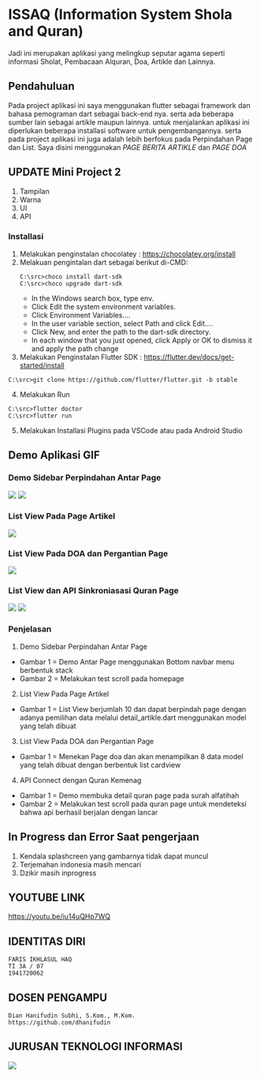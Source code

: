 # ISSAQ (Information System Shola and Quran) 

Jadi ini merupakan aplikasi yang melingkup seputar agama seperti informasi Sholat, Pembacaan Alquran, Doa, Artikle dan Lainnya.

## Pendahuluan

Pada project aplikasi ini saya menggunakan flutter sebagai framework dan bahasa pemograman dart sebagai back-end nya. serta ada beberapa sumber lain sebagai artikle maupun lainnya. untuk menjalankan aplikasi ini diperlukan beberapa installasi software untuk pengembangannya.
serta pada project aplikasi ini juga adalah lebih berfokus pada Perpindahan Page dan List. Saya disini menggunakan *PAGE BERITA ARTIKLE* dan *PAGE DOA*

## UPDATE Mini Project 2
1. Tampilan 
2. Warna
3. UI 
4. API

### Installasi

1. Melakukan penginstalan chocolatey : https://chocolatey.org/install
2. Melakuan pengintalan dart sebagai berikut di-CMD:
   ```
   C:\src>choco install dart-sdk
   C:\src>choco upgrade dart-sdk
   ```
      - In the Windows search box, type env.
      - Click Edit the system environment variables.
      - Click Environment Variables….
      - In the user variable section, select Path and click Edit…. 
      - Click New, and enter the path to the dart-sdk directory.
      - In each window that you just opened, click Apply or OK to dismiss it and apply the path change
3. Melakukan Penginstalan Flutter SDK : https://flutter.dev/docs/get-started/install
  ```
  C:\src>git clone https://github.com/flutter/flutter.git -b stable
  ```
4. Melakukan Run
 ```
C:\src>flutter doctor
C:\src>flutter run

```
5. Melakukan Installasi Plugins pada VSCode atau pada Android Studio

## Demo Aplikasi GIF

### Demo Sidebar Perpindahan Antar Page
![](gif/bottomnavbar.gif)
   ![](gif/scrollview.gif)

### List View Pada Page Artikel
![](gif/artikelpage.gif)


### List View Pada DOA dan Pergantian Page
![](gif/doapage.gif)

### List View dan API Sinkroniasasi Quran Page
![](gif/quran1.gif)
   ![](gif/quran2scroll.gif)


### Penjelasan

1. Demo Sidebar Perpindahan Antar Page

* Gambar 1 = Demo Antar Page menggunakan Bottom navbar menu berbentuk stack
* Gambar 2 = Melakukan test scroll pada homepage

2. List View Pada Page Artikel

* Gambar 1 = List View berjumlah 10 dan dapat berpindah page dengan adanya pemilihan data melalui detail_artikle.dart menggunakan model yang telah dibuat

3. List View Pada DOA dan Pergantian Page

* Gambar 1 = Menekan  Page doa dan akan menampilkan 8 data model yang telah dibuat dengan berbentuk list cardview

4. API Connect dengan Quran Kemenag
* Gambar 1 = Demo membuka detail quran page pada surah alfatihah
* Gambar 2 = Melakukan test scroll pada quran page untuk mendeteksi bahwa api berhasil berjalan dengan lancar

## In Progress dan Error Saat pengerjaan

1. Kendala splashcreen yang gambarnya tidak dapat muncul
2. Terjemahan indonesia masih mencari
3. Dzikir masih inprogress

## YOUTUBE LINK
https://youtu.be/iu14uQHp7WQ

## IDENTITAS DIRI
```
FARIS IKHLASUL HAQ
TI 3A / 07
1941720062
```
## DOSEN PENGAMPU
```
Dian Hanifudin Subhi, S.Kom., M.Kom.
https://github.com/dhanifudin
```
## JURUSAN TEKNOLOGI INFORMASI
![](gif/JTI.png)


